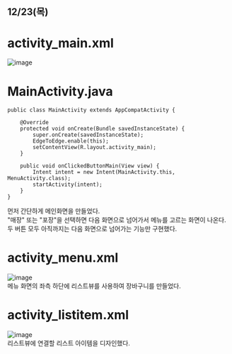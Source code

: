## 12/23(목)

# activity_main.xml
![image](https://github.com/user-attachments/assets/8b44e6da-04dd-48d9-9263-d8de583177d0)

# MainActivity.java
```
public class MainActivity extends AppCompatActivity {

    @Override
    protected void onCreate(Bundle savedInstanceState) {
        super.onCreate(savedInstanceState);
        EdgeToEdge.enable(this);
        setContentView(R.layout.activity_main);
    }

    public void onClickedButtonMain(View view) {
        Intent intent = new Intent(MainActivity.this, MenuActivity.class);
        startActivity(intent);
    }
}
```
먼저 간단하게 메인화면을 만들었다.  
"매장" 또는 "포장"을 선택하면 다음 화면으로 넘어가서 메뉴를 고르는 화면이 나온다.  
두 버튼 모두 아직까지는 다음 화면으로 넘어가는 기능만 구현했다.  

# activity_menu.xml
![image](https://github.com/user-attachments/assets/9fa42486-02b4-4204-b5b0-40ed23d33794)   
메뉴 화면의 좌측 하단에 리스트뷰를 사용하여 장바구니를 만들었다.  

# activity_listitem.xml
![image](https://github.com/user-attachments/assets/0bbf66da-0c06-4341-aa94-4f386ad49b62)  
리스트뷰에 연결할 리스트 아이템을 디자인했다.  

